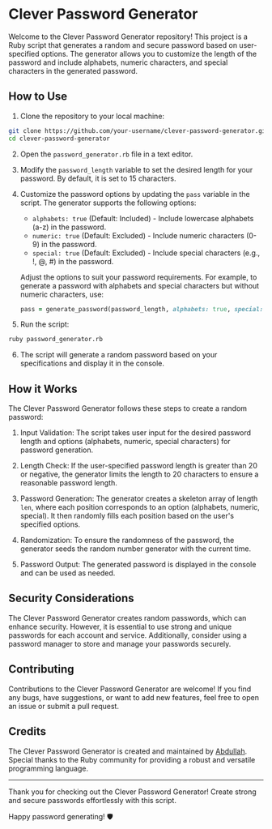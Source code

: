 # Clever Password Generator

Welcome to the Clever Password Generator repository! This project is a Ruby script that generates a random and secure password based on user-specified options. The generator allows you to customize the length of the password and include alphabets, numeric characters, and special characters in the generated password.

## How to Use

1. Clone the repository to your local machine:

```bash
git clone https://github.com/your-username/clever-password-generator.git
cd clever-password-generator
```

2. Open the `password_generator.rb` file in a text editor.

3. Modify the `password_length` variable to set the desired length for your password. By default, it is set to 15 characters.

4. Customize the password options by updating the `pass` variable in the script. The generator supports the following options:

   - `alphabets: true` (Default: Included) - Include lowercase alphabets (a-z) in the password.
   - `numeric: true` (Default: Excluded) - Include numeric characters (0-9) in the password.
   - `special: true` (Default: Excluded) - Include special characters (e.g., !, @, #) in the password.

   Adjust the options to suit your password requirements. For example, to generate a password with alphabets and special characters but without numeric characters, use:

   ```ruby
   pass = generate_password(password_length, alphabets: true, special: true)
   ```

5. Run the script:

```bash
ruby password_generator.rb
```

6. The script will generate a random password based on your specifications and display it in the console.

## How it Works

The Clever Password Generator follows these steps to create a random password:

1. Input Validation: The script takes user input for the desired password length and options (alphabets, numeric, special characters) for password generation.

2. Length Check: If the user-specified password length is greater than 20 or negative, the generator limits the length to 20 characters to ensure a reasonable password length.

3. Password Generation: The generator creates a skeleton array of length `len`, where each position corresponds to an option (alphabets, numeric, special). It then randomly fills each position based on the user's specified options.

4. Randomization: To ensure the randomness of the password, the generator seeds the random number generator with the current time.

5. Password Output: The generated password is displayed in the console and can be used as needed.

## Security Considerations

The Clever Password Generator creates random passwords, which can enhance security. However, it is essential to use strong and unique passwords for each account and service. Additionally, consider using a password manager to store and manage your passwords securely.

## Contributing

Contributions to the Clever Password Generator are welcome! If you find any bugs, have suggestions, or want to add new features, feel free to open an issue or submit a pull request.

## Credits

The Clever Password Generator is created and maintained by [Abdullah](https://github.com/Abdullahxz). Special thanks to the Ruby community for providing a robust and versatile programming language.

---

Thank you for checking out the Clever Password Generator! Create strong and secure passwords effortlessly with this script.

Happy password generating! 🛡️

